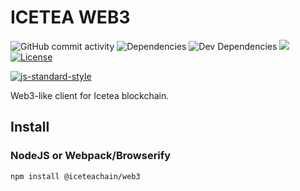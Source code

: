 # ICETEA WEB3

![GitHub commit activity](https://img.shields.io/github/commit-activity/m/TradaTech/iceteaweb3.svg)
![Dependencies](https://img.shields.io/david/TradaTech/iceteaweb3.svg)
![Dev Dependencies](https://img.shields.io/david/dev/TradaTech/iceteaweb3.svg)
[![](https://tokei.rs/b1/github/TradaTech/iceteaweb3?category=lines)](https://github.com/TradaTech/iceteaweb3)
[![License](https://img.shields.io/npm/l/make-coverage-badge.svg)](https://opensource.org/licenses/MIT)

[![js-standard-style](https://cdn.rawgit.com/feross/standard/master/badge.svg)](https://github.com/feross/standard)  

Web3-like client for Icetea blockchain.

## Install
### NodeJS or Webpack/Browserify
```
npm install @iceteachain/web3
```
### <script> tags
```html
<script src="https://cdn.jsdelivr.net/npm/@iceteachain/web3@0.1.3/dist/browser.min.js"></script>
```

> **NOTE** This package is under development and not ready for production.
